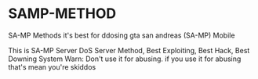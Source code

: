 # SAMP-METHOD
SA-MP Methods it's best for ddosing gta san andreas (SA-MP) Mobile

This is SA-MP Server DoS Server Method, Best Exploiting, Best Hack, Best Downing System
Warn: Don't use it for abusing. if you use it for abusing that's mean you're skiddos
